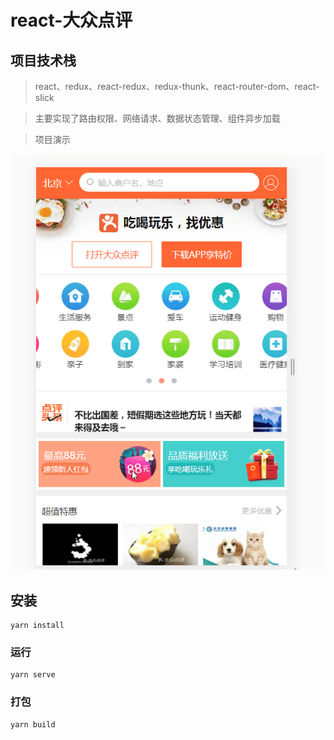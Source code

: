 # react-大众点评


## 项目技术栈

> react、redux、react-redux、redux-thunk、react-router-dom、react-slick

> 主要实现了路由权限、网络请求、数据状态管理、组件异步加载

> 项目演示

 ![项目演示](https://github.com/Aliceco/reactDemo-dianPing/blob/master/src/static/img/Css0uggQdl.gif)
 
## 安装
```
yarn install
```

### 运行
```
yarn serve
```

### 打包
```
yarn build
```
